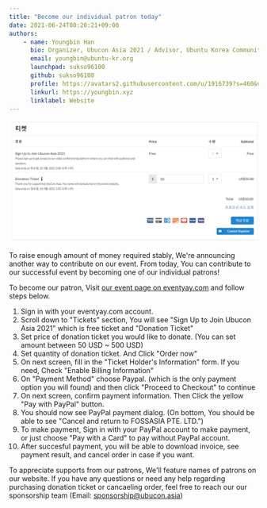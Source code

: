 ```yaml
---
title: "Become our individual patron today"
date: 2021-06-24T00:20:21+09:00
authors:
    - name: Youngbin Han
      bio: Organizer, Ubucon Asia 2021 / Advisor, Ubuntu Korea Community 
      email: youngbin@ubuntu-kr.org
      launchpad: sukso96100
      github: sukso96100
      profile: https://avatars2.githubusercontent.com/u/1916739?s=460&v=4
      linkurl: https://youngbin.xyz
      linklabel: Website
---
```


![Tickets](tickets.png)

To raise enough amount of money required stably, We're announcing another way to contribute on our event.
From today, You can contribute to our successful event by becoming one of our individual patrons!

To become our patron, Visit [our event page on eventyay.com](https://eventyay.com/e/75ac7f83) and follow steps below.

1. Sign in with your eventyay.com account.
2. Scroll down to "Tickets" section, You will see "Sign Up to Join Ubucon Asia 2021" which is free ticket and "Donation Ticket"
3. Set price of donation ticket you would like to donate. (You can set amount between 50 USD ~ 500 USD)
4. Set quantity of donation ticket. And Click "Order now"
5. On next screen, fill in the "Ticket Holder's Information" form. If you need, Check "Enable Billing Information"
6. On "Payment Method" choose Paypal. (which is the only payment option you will found) and then click "Proceed to Checkout" to continue
7. On next screen, confirm payment information. Then Click the yellow "Pay with PayPal" button.
8. You should now see PayPal payment dialog. (On bottom, You should be able to see "Cancel and return to FOSSASIA PTE. LTD.")
9. To make payment, Sign in with your PayPal account to make payment, or just choose "Pay with a Card" to pay without PayPal account.
10. After succesful payment, you will be able to download invoice, see payment result, and cancel order in case if you want.

To appreciate supports from our patrons, We'll feature names of patrons on our website.
If you have any questions or need any help regarding purchasing donation ticket or cancaeling order, feel free to reach our our sponsorship team (Email: [sponsorship@ubucon.asia](mailto:sponsorship@ubucon.asia))


